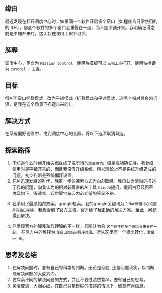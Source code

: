 ## 缘由
最近发现在打开调度中心时，如果同一个软件开启多个窗口（如程序员日常使用的的 IDE），那这个软件的多个窗口会重叠在一起，而不是平铺开来。我明确记得之前是平铺开来的，这让我在使用上很不习惯。

## 解释
调度中心，英文为 `Mission Control`，使用触摸板可以 `三指上滑`打开，使用快捷键为 `control + 上键`。

## 目标
将APP窗口折叠模式，改为平铺模式（折叠模式和平铺模式，这两个相对具象的词语，是我在这个场景下捏造出来的）。


## 解决方式
在系统偏好设置中，找到调度中心的设置，将以下选项取消勾选。
<!-- ![图片](../../asset/Pastedimage20240924094919.png) -->

## 探索路径
1. 不知道什么时候开始突然变成了我所谓的`重叠模式`，但是我明确记得，我曾经使用时是平铺开来的，而且我没有升级系统，所以理论上不是系统升级造成的问题，初步判断是系统偏好设置。
2. 在AI迅速发展的时代，我第一步的探索方式为向AI取经。我自认为清晰的描述了我的问题，向我认为的相对较厉害的AI工具 `Claude`提问，提问内容及回答内容如下，很遗憾，我觉得它与我内心期望的答案不符。
<!-- ![图片](../../asset/Pastedimage20240924095730.png) -->

3. 我采用了最原始的方案，google检索。我的google关键词为：`Mac调度中心设置所有窗口平铺`，我检索到了[官方文档](https://support.apple.com/zh-cn/guide/mac-help/mh35798/12.0/mac/12.0)，官方给了我正确的解决方案。至此，问题得到解决。
<!-- ![图片](../../asset/Pastedimage20240924095921.png) -->

4. 我发现官方的解释和我理解的不一样，我所认为的 `这个软件的多个窗口会重叠在一起`， 在官方中的解释为 `使窗口按应用程序成组`。所以这里有一个概念转化，`重叠 => 组`。


## 思考及总结
1. 在解决问题时，要有自己的科学的判断。无论是经验, 还是问题现状，以判断能解决问题的大致方向。
2. 要探索不同的解决问题的方式，并且不要过渡依赖AI，要有自己的思考。
3. 灵活变通，大胆心细，在自己只能模糊的描述的情况下，留意有用信息。


